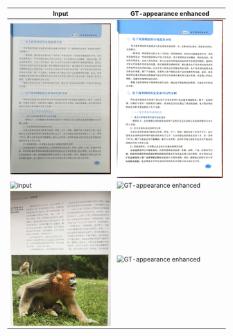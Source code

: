 |Input|GT-appearance enhanced|
|----|----|
|![input](./realdae1.jpg)|![GT-appearance enhanced](./realdae2.jpg)|
|![input](./realdae1v2.jpg)|![GT-appearance enhanced](./realdae2v2.jpg)|
|![input](./realdae1v3.jpg)|![GT-appearance enhanced](./realdae2v3.jpg)|
